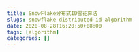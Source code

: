 ```yaml
---
title: SnowFlake分布式ID雪花算法
slugs: snowflake-distributed-id-algorithm
date: 2020-08-28T16:20:50+08:00
tags: [algorithm]
categories: []
---
```

